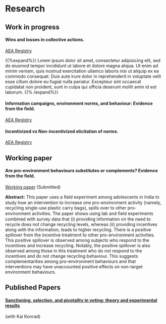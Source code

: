 # Research

## Work in progress

#### Wins and losses in collective actions.

[AEA Registry](https://www.socialscienceregistry.org/trials/7474) 

{{%expand%}}
Lorem ipsum dolor sit amet, consectetur adipisicing elit, sed do eiusmod
tempor incididunt ut labore et dolore magna aliqua. Ut enim ad minim veniam,
quis nostrud exercitation ullamco laboris nisi ut aliquip ex ea commodo
consequat. Duis aute irure dolor in reprehenderit in voluptate velit esse
cillum dolore eu fugiat nulla pariatur. Excepteur sint occaecat cupidatat non
proident, sunt in culpa qui officia deserunt mollit anim id est laborum.
{{% /expand%}}

#### Information campaigns, environment norms, and behaviour: Evidence from the field.

[AEA Registry](https://www.socialscienceregistry.org/trials/7439) 

#### Incentivized vs Non-incentivized elicitation of norms.
  
[AEA Registry]() 

## Working paper

#### Are pro-environment behaviours substitutes or complements? Evidence from the field.

[Working paper](https://papers.ssrn.com/sol3/papers.cfm?abstract_id=3799970) (Submitted)

**Abstract:** This paper uses a ﬁeld experiment among adolescents in India to study how an intervention to increase one pro-environment activity (namely, recycling single-use plastic carry bags), spills over to other pro-environment activities. The paper shows using lab and ﬁeld experiments combined with survey data that (i) providing information on the need to recycle does not change recycling levels, whereas (ii) providing incentives along with the information, leads to higher recycling. There is a positive spillover from the incentive treatment to other pro-environment activities. This positive spillover is observed among subjects who respond to the incentives and increase recycling. Notably, the positive spillover is also observed among those in this treatment who do not respond to the incentives and do not change recycling behaviour. This suggests complementarities among pro-environment behaviours and that interventions may have unaccounted positive effects on non-target environment behaviours.

## Published Papers

#### [Sanctioning, selection, and pivotality in voting: theory and experimental results](https://link.springer.com/article/10.1007/s10602-019-09284-4) 

(with Kai Konrad)
